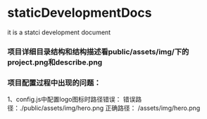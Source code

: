 # staticDevelopmentDocs
it is a statci development document

###  项目详细目录结构和结构描述看public/assets/img/下的project.png和describe.png

### 项目配置过程中出现的问题：
1、config.js中配置logo图标时路径错误：
    错误路径：./public/assets/img/hero.png
    正确路径： /assets/img/hero.png